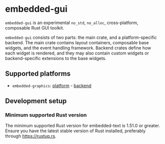 embedded-gui
============

`embedded-gui` is an experimental `no_std`, `no_alloc`, cross-platform, composable Rust GUI toolkit.

`embedded-gui` consists of two parts: the main crate, and a platform-specific backend.
The main crate contains layout containers, composable base widgets, and the event handling framework.
Backend crates define how each widget is rendered, and they may also contain custom widgets or
backend-specific extensions to the base widgets.

Supported platforms
-------------------

 * `embedded-graphics`: [platform][embedded-graphics] - [backend][backend-embedded-graphics]

[embedded-graphics]: https://github.com/embedded-graphics/embedded-graphics
[backend-embedded-graphics]: https://github.com/bugadani/embedded-gui/backend-embedded-graphics

Development setup
-----------------

### Minimum supported Rust version

The minimum supported Rust version for embedded-text is 1.51.0 or greater. Ensure you have the latest stable version of Rust installed, preferably through https://rustup.rs.
